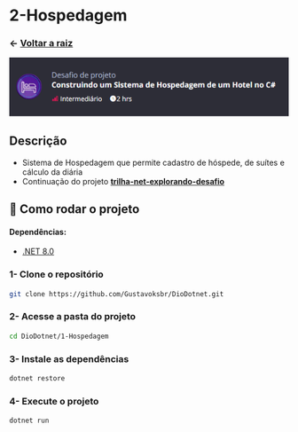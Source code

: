 ﻿# 2-Hospedagem

### ← [Voltar a raiz](../README.md)

![Hospedagem](../docs/2-Hospedagem/ImagemNaDio.png)

## Descrição

- Sistema de Hospedagem que permite cadastro de hóspede, de suítes e cálculo da diária
- Continuação do projeto [**trilha-net-explorando-desafio**](https://github.com/digitalinnovationone/trilha-net-explorando-desafio)

## 🏨 Como rodar o projeto

#### Dependências:
- [.NET 8.0](https://dotnet.microsoft.com/download/dotnet/8.0)

### 1- Clone o repositório
```bash
git clone https://github.com/Gustavoksbr/DioDotnet.git
```

### 2- Acesse a pasta do projeto
```bash
cd DioDotnet/1-Hospedagem
```

### 3- Instale as dependências
```bash
dotnet restore
```

### 4- Execute o projeto
```bash
dotnet run
```